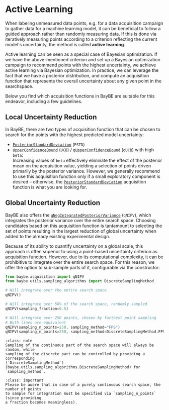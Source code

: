 # Active Learning
When labeling unmeasured data points, e.g. for a data acquisition campaign to gather 
data for a machine learning model, it can be beneficial to follow a guided approach 
rather than randomly measuring data. If this is done via iteratively measuring points 
according to a criterion reflecting the current model's uncertainty, the 
method is called **active learning**.

Active learning can be seen as a special case of Bayesian optimization. If we have the 
above-mentioned criterion and set up a Bayesian optimization campaign to recommend 
points with the highest uncertainty, we achieve active learning via Bayesian 
optimization. In practice, we can leverage the fact that we have a posterior 
distribution, and compute an acquisition function that represents the overall 
uncertainty about any given point in the searchspace.

Below you find which acquisition functions in BayBE are suitable for this endeavor, 
including a few guidelines.

## Local Uncertainty Reduction
In BayBE, there are two types of acquisition function that can be chosen to search for
the points with the highest predicted model uncertainty:
- [`PosteriorStandardDeviation`](baybe.acquisition.acqfs.PosteriorStandardDeviation) (`PSTD`)
- [`UpperConfidenceBound`](baybe.acquisition.acqfs.UpperConfidenceBound) (`UCB`) / 
  [`qUpperConfidenceBound`](baybe.acquisition.acqfs.qUpperConfidenceBound) (`qUCB`)
  with high `beta`:  
  Increasing values of `beta` effectively eliminate the effect of the posterior mean on
  the acquisition value, yielding a selection of points driven primarily by the
  posterior variance. However, we generally recommend to use this acquisition function
  only if a small exploratory component is desired – otherwise, the
  [`PosteriorStandardDeviation`](baybe.acquisition.acqfs.PosteriorStandardDeviation) 
  acquisition function is what you are looking for.

## Global Uncertainty Reduction
BayBE also offers the 
[`qNegIntegratedPosteriorVariance`](baybe.acquisition.acqfs.qNegIntegratedPosteriorVariance) 
(`qNIPV`), which integrates 
the posterior variance over the entire search space.
Choosing candidates based on this acquisition function is tantamount to selecting the
set of points resulting in the largest reduction of global uncertainty when added to
the already existing experimental design.

Because of its ability to quantify uncertainty on a global scale, this approach is often superior to using a point-based uncertainty criterion as acquisition function. 
However, due to its computational complexity, it can be prohibitive to integrate over
the entire search space. For this reason, we offer the option to sub-sample parts of it,
configurable via the constructor:

```python
from baybe.acquisition import qNIPV
from baybe.utils.sampling_algorithms import DiscreteSamplingMethod

# Will integrate over the entire search space
qNIPV()

# Will integrate over 50% of the search space, randomly sampled
qNIPV(sampling_fraction=0.5)

# Will integrate over 250 points, chosen by farthest point sampling
# Both lines are equivalent
qNIPV(sampling_n_points=250, sampling_method="FPS")
qNIPV(sampling_n_points=250, sampling_method=DiscreteSamplingMethod.FPS)
```

```{admonition} Sub-Sampling Method
:class: note
Sampling of the continuous part of the search space will always be random, while 
sampling of the discrete part can be controlled by providing a corresponding 
[`DiscreteSamplingMethod`](baybe.utils.sampling_algorithms.DiscreteSamplingMethod) for 
`sampling_method`.
```

```{admonition} Purely Continuous Search Spaces
:class: important
Please be aware that in case of a purely continuous search space, the number of points 
to sample for integration must be specified via `sampling_n_points` (since providing
a fraction becomes meaningless).
```